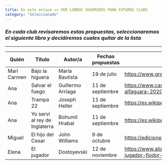```yaml
---
title: En este enlace => VER LIBROS SUGERIDOS PARA FUTUROS CLUBS
category: "Seleccionado"
---
```

### ***En cada club revisaremos estas propuestas, seleccionaremos el siguiente libro y decidiremos cuales quitar de la lista***
***
Quién  | Título  | Autor/a |Fechas propuestas | Información |
------ | ------- | ------- | ---------------- | ----------- |
Mari Carmen | Bajo la higuera | María Bautista | 19 de julio | https://www.grantlibreria.com/libro/bajo-la-higuera_13920 |
Ana | Salvar el fuego | Guillermo Arriaga | 11 de septiembre | https://www.casadellibro.com/libro-salvar-el-fuego-premio-alfaguara-2020/9788420439303/11329549 |
Ana | Trampa 22 | Joseph Heller | 11 de septiembre | https://es.wikipedia.org/wiki/Trampa_22_(libro) |
Ana | Yo serví al rey de Inglaterra | Bohumil Hrabal | 11 de septiembre | https://es.wikipedia.org/wiki/Yo_serv%C3%AD_al_rey_de_Inglaterra |
Miguel | El hijo del Cesar | John Williams | 9 de octubre | https://edicionespamies.com/libros/el-hijo-de-cesar/ |
Elena | El jugador | Dostoyevski | 12 de noviembre | https://www.alianzaeditorial.es/libro/bibliotecas-de-autor/el-jugador-fiodor-dostoyevski-9788420641942/ |
